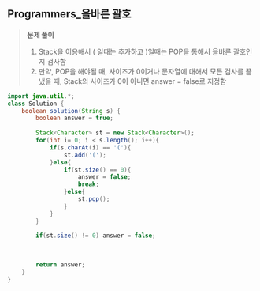 ## Programmers_올바른 괄호

>__문제 풀이__
>
>1. Stack을 이용해서 ( 일때는 추가하고 )일때는 POP을 통해서 올바른 괄호인지 검사함
>2. 만약, POP을 해야될 때, 사이즈가 0이거나 문자열에 대해서 모든 검사를 끝냈을 때, Stack의 사이즈가 0이 아니면 answer = false로 지정함
>
>

```java
import java.util.*;
class Solution {
    boolean solution(String s) {
        boolean answer = true;
        
        Stack<Character> st = new Stack<Character>();
        for(int i= 0; i < s.length(); i++){
            if(s.charAt(i) == '('){
                st.add('(');
            }else{
                if(st.size() == 0){
                    answer = false;
                    break;
                }else{
                    st.pop();
                }
            }
        }
        
        if(st.size() != 0) answer = false;
        
    

        return answer;
    }
}
```

